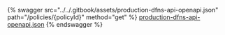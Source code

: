 {% swagger src="../../.gitbook/assets/production-dfns-api-openapi.json" path="/policies/{policyId}" method="get" %}
[production-dfns-api-openapi.json](../../.gitbook/assets/production-dfns-api-openapi.json)
{% endswagger %}

